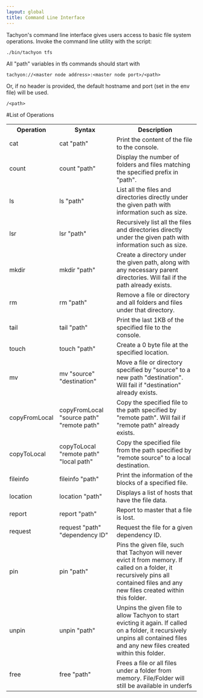 ```yaml
---
layout: global
title: Command Line Interface
---
```


Tachyon's command line interface gives users access to basic file system operations. Invoke the
command line utility with the script:

    ./bin/tachyon tfs

All "path" variables in tfs commands should start with

    tachyon://<master node address>:<master node port>/<path>

Or, if no header is provided, the default hostname and port (set in the env file) will be used.

    /<path>

#List of Operations

<table class="table">
  <tr><th>Operation</th><th>Syntax</th><th>Description</th></tr>
  <tr>
    <td>cat</td>
    <td>cat "path"</td>
    <td>Print the content of the file to the console. </td>
  </tr>
  <tr>
    <td>count</td>
    <td>count "path"</td>
    <td>Display the number of folders and files matching the specified prefix in "path".</td>
  </tr>
  <tr>
    <td>ls</td>
    <td>ls "path"</td>
    <td>List all the files and directories directly under the given path with information such as size.</td>
  </tr>
  <tr>
    <td>lsr</td>
    <td>lsr "path"</td>
    <td>Recursively list all the files and directories directly under the given path with information such as size.</td>
  </tr>
  <tr>
    <td>mkdir</td>
    <td>mkdir "path"</td>
    <td>Create a directory under the given path, along with any necessary parent directories. Will fail if the path already exists.</td>
  </tr>
  <tr>
    <td>rm</td>
    <td>rm "path"</td>
    <td>Remove a file or directory and all folders and files under that directory.</td>
  </tr>
  <tr>
    <td>tail</td>
    <td>tail "path"</td>
    <td>Print the last 1KB of the specified file to the console. </td>
  </tr>
  <tr>
    <td>touch</td>
    <td>touch "path"</td>
    <td>Create a 0 byte file at the specified location.</td>
  </tr>
  <tr>
    <td>mv</td>
    <td>mv "source" "destination"</td>
    <td>Move a file or directory specified by "source" to a new path "destination". Will fail if "destination" already exists.</td>
  </tr>
  <tr>
    <td>copyFromLocal</td>
    <td>copyFromLocal "source path" "remote path"</td>
    <td>Copy the specified file to the path specified by "remote path". Will fail if "remote path" already exists.</td>
  </tr>
  <tr>
    <td>copyToLocal</td>
    <td>copyToLocal "remote path" "local path"</td>
    <td>Copy the specified file from the path specified by "remote source" to a local destination.</td>
  </tr>
  <tr>
    <td>fileinfo</td>
    <td>fileinfo "path"</td>
    <td>Print the information of the blocks of a specified file.</td>
  </tr>
  <tr>
    <td>location</td>
    <td>location "path"</td>
    <td>Displays a list of hosts that have the file data.</td>
  </tr>
  <tr>
    <td>report</td>
    <td>report "path"</td>
    <td>Report to master that a file is lost.</td>
  </tr>
  <tr>
    <td>request</td>
    <td>request "path" "dependency ID"</td>
    <td>Request the file for a given dependency ID.</td>
  </tr>
  <tr>
    <td>pin</td>
    <td>pin "path"</td>
    <td>Pins the given file, such that Tachyon will never evict it from memory. If called on a folder, it recursively pins all contained files and any new files created within this folder.</td>
  </tr>
  <tr>
    <td>unpin</td>
    <td>unpin "path"</td>
    <td>Unpins the given file to allow Tachyon to start evicting it again. If called on a folder, it recursively unpins all contained files and any new files created within this folder.</td>
  </tr>
  <tr>
    <td>free</td>
    <td>free "path"</td>
    <td>Frees a file or all files under a folder from memory. File/Folder will still be available in underfs</td>
  </tr>
</table>
